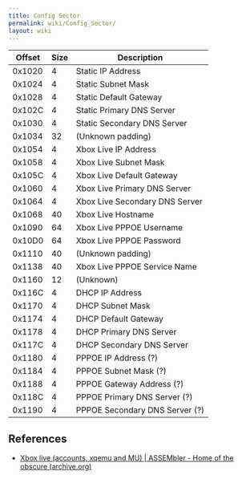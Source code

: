 ```yaml
---
title: Config Sector
permalink: wiki/Config_Sector/
layout: wiki
---
```


| Offset | Size | Description                    |
|--------|------|--------------------------------|
| 0x1020 | 4    | Static IP Address              |
| 0x1024 | 4    | Static Subnet Mask             |
| 0x1028 | 4    | Static Default Gateway         |
| 0x102C | 4    | Static Primary DNS Server      |
| 0x1030 | 4    | Static Secondary DNS Server    |
| 0x1034 | 32   | (Unknown padding)              |
| 0x1054 | 4    | Xbox Live IP Address           |
| 0x1058 | 4    | Xbox Live Subnet Mask          |
| 0x105C | 4    | Xbox Live Default Gateway      |
| 0x1060 | 4    | Xbox Live Primary DNS Server   |
| 0x1064 | 4    | Xbox Live Secondary DNS Server |
| 0x1068 | 40   | Xbox Live Hostname             |
| 0x1090 | 64   | Xbox Live PPPOE Username       |
| 0x10D0 | 64   | Xbox Live PPPOE Password       |
| 0x1110 | 40   | (Unknown padding)              |
| 0x1138 | 40   | Xbox Live PPPOE Service Name   |
| 0x1160 | 12   | (Unknown)                      |
| 0x116C | 4    | DHCP IP Address                |
| 0x1170 | 4    | DHCP Subnet Mask               |
| 0x1174 | 4    | DHCP Default Gateway           |
| 0x1178 | 4    | DHCP Primary DNS Server        |
| 0x117C | 4    | DHCP Secondary DNS Server      |
| 0x1180 | 4    | PPPOE IP Address (?)           |
| 0x1184 | 4    | PPPOE Subnet Mask (?)          |
| 0x1188 | 4    | PPPOE Gateway Address (?)      |
| 0x118C | 4    | PPPOE Primary DNS Server (?)   |
| 0x1190 | 4    | PPPOE Secondary DNS Server (?) |

References
----------

-   [Xbox live (accounts, xqemu and MU) | ASSEMbler - Home of the
    obscure (archive.org)](https://archive.fo/c9s3B)

